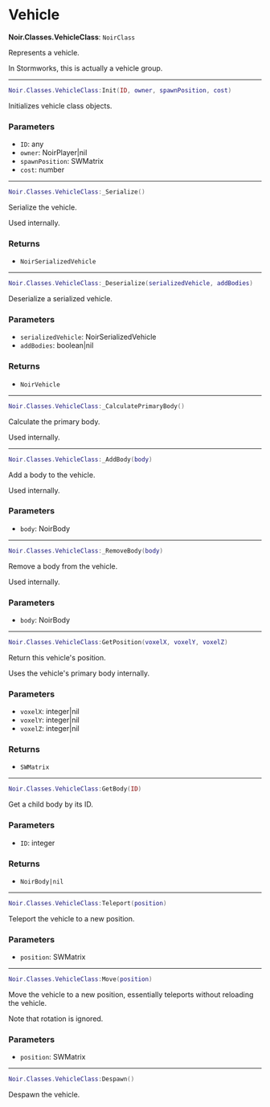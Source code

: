 # Vehicle

**Noir.Classes.VehicleClass**: `NoirClass`

Represents a vehicle.

In Stormworks, this is actually a vehicle group.

---

```lua
Noir.Classes.VehicleClass:Init(ID, owner, spawnPosition, cost)
```
Initializes vehicle class objects.

### Parameters
- `ID`: any
- `owner`: NoirPlayer|nil
- `spawnPosition`: SWMatrix
- `cost`: number

---

```lua
Noir.Classes.VehicleClass:_Serialize()
```
Serialize the vehicle.

Used internally.

### Returns
- `NoirSerializedVehicle`

---

```lua
Noir.Classes.VehicleClass:_Deserialize(serializedVehicle, addBodies)
```
Deserialize a serialized vehicle.



### Parameters
- `serializedVehicle`: NoirSerializedVehicle
- `addBodies`: boolean|nil
### Returns
- `NoirVehicle`

---

```lua
Noir.Classes.VehicleClass:_CalculatePrimaryBody()
```
Calculate the primary body.

Used internally.

---

```lua
Noir.Classes.VehicleClass:_AddBody(body)
```
Add a body to the vehicle.

Used internally.

### Parameters
- `body`: NoirBody

---

```lua
Noir.Classes.VehicleClass:_RemoveBody(body)
```
Remove a body from the vehicle.

Used internally.

### Parameters
- `body`: NoirBody

---

```lua
Noir.Classes.VehicleClass:GetPosition(voxelX, voxelY, voxelZ)
```
Return this vehicle's position.

Uses the vehicle's primary body internally.

### Parameters
- `voxelX`: integer|nil
- `voxelY`: integer|nil
- `voxelZ`: integer|nil
### Returns
- `SWMatrix`

---

```lua
Noir.Classes.VehicleClass:GetBody(ID)
```
Get a child body by its ID.

### Parameters
- `ID`: integer
### Returns
- `NoirBody|nil`

---

```lua
Noir.Classes.VehicleClass:Teleport(position)
```
Teleport the vehicle to a new position.

### Parameters
- `position`: SWMatrix

---

```lua
Noir.Classes.VehicleClass:Move(position)
```
Move the vehicle to a new position, essentially teleports without reloading the vehicle.

Note that rotation is ignored.

### Parameters
- `position`: SWMatrix

---

```lua
Noir.Classes.VehicleClass:Despawn()
```
Despawn the vehicle.
